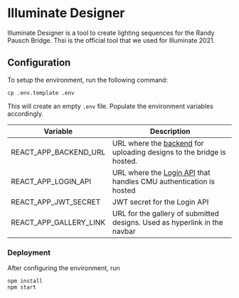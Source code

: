 # Illuminate Designer

Illuminate Designer is a tool to create lighting sequences for the Randy Pausch Bridge. Thsi is the official tool that we used for Illuminate 2021.

## Configuration
To setup the environment, run the following command:
```
cp .env.template .env
```

This will create an empty `.env` file. Populate the environment variables accordingly.

|Variable|Description|
|---|---|
|REACT_APP_BACKEND_URL|URL where the [backend](https://github.com/ScottyLabs/pausch-ui-backend) for uploading designs to the bridge is hosted.|
|REACT_APP_LOGIN_API|URL where the [Login API](https://github.com/ScottyLabs/login-api) that handles CMU authentication is hosted|
|REACT_APP_JWT_SECRET|JWT secret for the Login API|
|REACT_APP_GALLERY_LINK|URL for the gallery of submitted designs. Used as hyperlink in the navbar|

### Deployment
After configuring the environment, run
```
npm install
npm start
```
